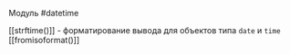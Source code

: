 Модуль #datetime


[[strftime()]] - форматирование вывода для объектов типа `date` и `time`
[[fromisoformat()]]